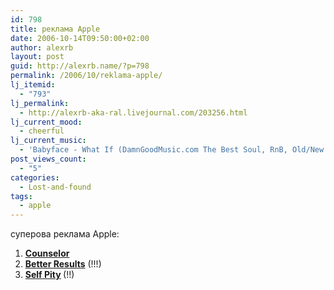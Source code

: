 ```yaml
---
id: 798
title: реклама Apple
date: 2006-10-14T09:50:00+02:00
author: alexrb
layout: post
guid: http://alexrb.name/?p=798
permalink: /2006/10/reklama-apple/
lj_itemid:
  - "793"
lj_permalink:
  - http://alexrb-aka-ral.livejournal.com/203256.html
lj_current_mood:
  - cheerful
lj_current_music:
  - 'Babyface - What If (DamnGoodMusic.com The Best Soul, RnB, Old/New School, Jazz, etc...)'
post_views_count:
  - "5"
categories:
  - Lost-and-found
tags:
  - apple
---
```

суперова реклама Apple:  
1. **[Counselor](http://www.macrumors.com/c.php?u=http%3A%2F%2Fmovies.apple.com%2Fmovies%2Fus%2Fapple%2Fgetamac%2Fcounselor_480x376.mov&t=1160807405)**  
2. **[Better Results](http://www.macrumors.com/c.php?u=http%3A%2F%2Fmovies.apple.com%2Fmovies%2Fus%2Fapple%2Fgetamac%2Fbetterresults_480x376.mov&t=1160807405)** (!!!)  
3. [**Self Pity**](http://www.macrumors.com/c.php?u=http%3A%2F%2Fmovies.apple.com%2Fmovies%2Fus%2Fapple%2Fgetamac%2Fselfpity_480x376.mov&t=1160807405)**&nbsp;**(!!)
